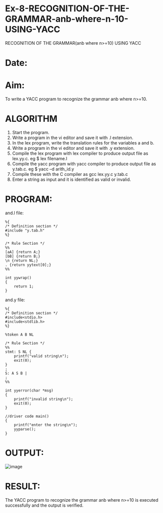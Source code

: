 # Ex-8-RECOGNITION-OF-THE-GRAMMAR-anb-where-n-10-USING-YACC
RECOGNITION OF THE GRAMMAR(anb where n>=10) USING YACC
# Date:
# Aim:
To write a YACC program to recognize the grammar anb where n>=10.
# ALGORITHM
1.	Start the program.
2.	Write a program in the vi editor and save it with .l extension.
3.	In the lex program, write the translation rules for the variables a and b.
4.	Write a program in the vi editor and save it with .y extension.
5.	Compile the lex program with lex compiler to produce output file as lex.yy.c. eg $ lex filename.l
6.	Compile the yacc program with yacc compiler to produce output file as y.tab.c. eg $ yacc –d arith_id.y
7.	Compile these with the C compiler as gcc lex.yy.c y.tab.c
8.	Enter a string as input and it is identified as valid or invalid.
# PROGRAM:
and.l file:
```
%{
/* Definition section */
#include "y.tab.h"
%}

/* Rule Section */
%%
[aA] {return A;}
[bB] {return B;}
\n {return NL;}
. {return yytext[0];}
%%

int yywrap()
{
    return 1;
}
```
and.y file:
```
%{
/* Definition section */
#include<stdio.h>
#include<stdlib.h>
%}

%token A B NL

/* Rule Section */
%%
stmt: S NL { 
    printf("valid string\n");
    exit(0); 
}
;
S: A S B |
;
%%

int yyerror(char *msg)
{
    printf("invalid string\n"); 
    exit(0);
}

//driver code main()
{
    printf("enter the string\n"); 
    yyparse();
}
```
# OUTPUT:
![image](https://github.com/LokeshRajamani/cd8/assets/120544804/2c90b410-562e-4bc8-b13a-039dec82e192)

# RESULT:
The YACC program to recognize the grammar anb where n>=10 is executed successfully and the output is verified.
 

